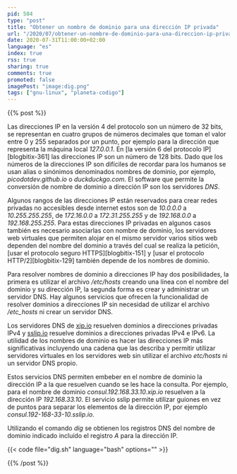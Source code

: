 ```yaml
---
pid: 504
type: "post"
title: "Obtener un nombre de dominio para una dirección IP privada"
url: "/2020/07/obtener-un-nombre-de-dominio-para-una-direccion-ip-privada/"
date: 2020-07-31T11:00:00+02:00
language: "es"
index: true
rss: true
sharing: true
comments: true
promoted: false
imagePost: "image:dig.png"
tags: ["gnu-linux", "planeta-codigo"]
---
```


{{% post %}}

Las direcciones IP en la versión 4 del protocolo son un número de 32 bits, se representan en cuatro grupos de números decimales que toman el valor entre 0 y 255 separados por un punto, por ejemplo para la dirección que representa la máquina local _127.0.0.1_. En [la versión 6 del protocolo IP][blogbitix-361] las direcciones IP son un número de 128 bits. Dado que los números de la direcciones IP son difíciles de recordar para los humanos se usan alias o sinónimos denominados nombres de dominio, por ejemplo, _picodotdev.github.io_ o _duckduckgo.com_. El software que permite la conversión de nombre de dominio a dirección IP son los servidores _DNS_.

Algunos rangos de las direcciones IP están reservados para crear redes privadas no accesibles desde internet estos son de _10.0.0.0_ a _10.255.255.255_, de _172.16.0.0_ a _172.31.255.255_ y de _192.168.0.0_ a _192.168.255.255_. Para estas direcciones IP privadas en algunos casos también es necesario asociarlas con nombre de dominio, los servidores web virtuales que permiten alojar en el mismo servidor varios sitios web dependen del nombre del dominio a través del cual se realiza la petición, [usar el protocolo seguro HTTPS][blogbitix-151] y [usar el protocolo HTTP/2][blogbitix-129] también depende de los nombres de dominio.

Para resolver nombres de dominio a direcciones IP hay dos posibilidades, la primera es utilizar el archivo _/etc/hosts_ creando una línea con el nombre del dominio y su dirección IP, la segunda forma es crear y administrar un servidor DNS. Hay algunos servicios que ofrecen la funcionalidad de resolver dominios a direcciones IP sin necesidad de utilizar el archivo _/etc_hosts_ ni crear un servidor DNS.

Los servidores DNS de [xip.io](https://www.xip.io/) resuelven dominios a direcciones privadas IPv4 y [sslip.io](https://sslip.io/) resuelve dominios a direcciones privadas IPv4 e IPv6. La utilidad de los nombres de dominio es hacer las direcciones IP más significativas incluyendo una cadena que las describa y permitir utilizar servidores virtuales en los servidores web sin utilizar el archivo _etc/hosts_ ni un servidor DNS propio.

Estos servicios DNS permiten embeber en el nombre de dominio la dirección IP a la que resuelven cuando se les hace la consulta. Por ejemplo, para el nombre de dominio _consul.192.168.33.10.xip.io_ resuelven a la dirección IP _192.168.33.10_. El servicio sslip permite utilizar guiones en vez de puntos para separar los elementos de la dirección IP, por ejemplo _consul.192-168-33-10.sslip.io_.

Utilizando el comando _dig_ se obtienen los registros DNS del nombre de dominio indicado incluído el registro _A_ para la dirección IP.

{{< code file="dig.sh" language="bash" options="" >}}

{{% /post %}}
